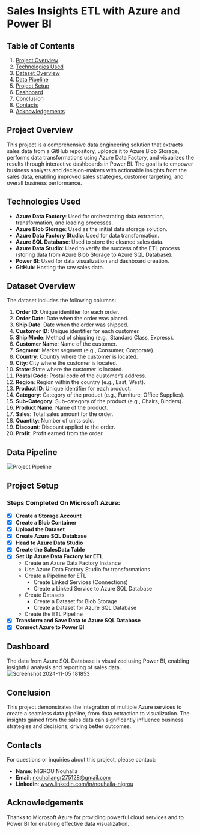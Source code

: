 # Sales Insights ETL with Azure and Power BI

## Table of Contents
1. [Project Overview](#project-overview)
2. [Technologies Used](#technologies-used)
3. [Dataset Overview](#dataset-overview)
4. [Data Pipeline](#data-pipeline)
5. [Project Setup](#project-setup)
6. [Dashboard](#dashboard)
7. [Conclusion](#conclusion)
8. [Contacts](#contacts)
9. [Acknowledgements](#acknowledgements)

## Project Overview
This project is a comprehensive data engineering solution that extracts sales data from a GitHub repository, uploads it to Azure Blob Storage, performs data transformations using Azure Data Factory, and visualizes the results through interactive dashboards in Power BI. The goal is to empower business analysts and decision-makers with actionable insights from the sales data, enabling improved sales strategies, customer targeting, and overall business performance.

## Technologies Used
- **Azure Data Factory**: Used for orchestrating data extraction, transformation, and loading processes.
- **Azure Blob Storage**: Used as the initial data storage solution.
- **Azure Data Factory Studio**: Used for data transformation.
- **Azure SQL Database**: Used to store the cleaned sales data.
- **Azure Data Studio**: Used to verify the success of the ETL process (storing data from Azure Blob Storage to Azure SQL Database).
- **Power BI**: Used for data visualization and dashboard creation.
- **GitHub**: Hosting the raw sales data.

## Dataset Overview
The dataset includes the following columns:

1. **Order ID**: Unique identifier for each order.
2. **Order Date**: Date when the order was placed.
3. **Ship Date**: Date when the order was shipped.
4. **Customer ID**: Unique identifier for each customer.
5. **Ship Mode**: Method of shipping (e.g., Standard Class, Express).
6. **Customer Name**: Name of the customer.
7. **Segment**: Market segment (e.g., Consumer, Corporate).
8. **Country**: Country where the customer is located.
9. **City**: City where the customer is located.
10. **State**: State where the customer is located.
11. **Postal Code**: Postal code of the customer’s address.
12. **Region**: Region within the country (e.g., East, West).
13. **Product ID**: Unique identifier for each product.
14. **Category**: Category of the product (e.g., Furniture, Office Supplies).
15. **Sub-Category**: Sub-category of the product (e.g., Chairs, Binders).
16. **Product Name**: Name of the product.
17. **Sales**: Total sales amount for the order.
18. **Quantity**: Number of units sold.
19. **Discount**: Discount applied to the order.
20. **Profit**: Profit earned from the order.

## Data Pipeline
![Project Pipeline](https://github.com/user-attachments/assets/707ea45d-b7bf-4bb0-bed5-5e25bd512f16)

## Project Setup
### Steps Completed On Microsoft Azure:
- [x] **Create a Storage Account**
- [x] **Create a Blob Container**
- [x] **Upload the Dataset**
- [x] **Create Azure SQL Database**
- [x] **Head to Azure Data Studio**
- [x] **Create the SalesData Table**
- [x] **Set Up Azure Data Factory for ETL**
  - Create an Azure Data Factory Instance
  - Use Azure Data Factory Studio for transformations
  - Create a Pipeline for ETL
    - Create Linked Services (Connections)
    - Create a Linked Service to Azure SQL Database
  - Create Datasets
    - Create a Dataset for Blob Storage
    - Create a Dataset for Azure SQL Database
  - Create the ETL Pipeline
- [x] **Transform and Save Data to Azure SQL Database**
- [x] **Connect Azure to Power BI**

## Dashboard
The data from Azure SQL Database is visualized using Power BI, enabling insightful analysis and reporting of sales data.
![Screenshot 2024-11-05 181853](https://github.com/user-attachments/assets/ac5df43c-6d03-4431-99ce-916e0e1fbe9a)


## Conclusion
This project demonstrates the integration of multiple Azure services to create a seamless data pipeline, from data extraction to visualization. The insights gained from the sales data can significantly influence business strategies and decisions, driving better outcomes.

## Contacts
For questions or inquiries about this project, please contact:
- **Name**: NIGROU Nouhaila
- **Email**: nouhailangr275128@gmail.com
- **LinkedIn**: www.linkedin.com/in/nouhaila-nigrou

## Acknowledgements
Thanks to Microsoft Azure for providing powerful cloud services and to Power BI for enabling effective data visualization.
